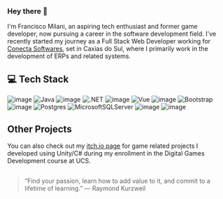### Hey there 👋

I'm Francisco Milani, an aspiring tech enthusiast and former game developer, now pursuing a career in the software development field. I've recently started my journey as a Full Stack Web Developer working for [Conecta Softwares](https://www.conecta.com.br/), set in Caxias do Sul, where I primarily work in the development of ERPs and related systems.

## 💻 Tech Stack

![image](https://img.shields.io/badge/C%23-239120?style=for-the-badge&logo=csharp&logoColor=white)
![Java](https://img.shields.io/badge/java-%23ED8B00.svg?style=for-the-badge&logo=openjdk&logoColor=white)
![image](https://img.shields.io/badge/JavaScript-323330?style=for-the-badge&logo=javascript&logoColor=F7DF1E)
![.NET](https://img.shields.io/badge/.NET-5C2D91?style=for-the-badge&logo=.net&logoColor=white)
![image](https://img.shields.io/badge/Spring-6DB33F?style=for-the-badge&logo=spring&logoColor=white)
![Vue](https://img.shields.io/badge/vuejs-%2335495e.svg?style=for-the-badge&logo=vuedotjs&logoColor=%234FC08D)
![image](https://img.shields.io/badge/Unity-100000?style=for-the-badge&logo=unity&logoColor=white)
![Bootstrap](https://img.shields.io/badge/-boostrap-0D1117?style=for-the-badge&logo=bootstrap&labelColor=0D1117)
![image](https://img.shields.io/badge/GIT-E44C30?style=for-the-badge&logo=git&logoColor=white)
![Postgres](https://img.shields.io/badge/postgres-%23316192.svg?style=for-the-badge&logo=postgresql&logoColor=white)
![MicrosoftSQLServer](https://img.shields.io/badge/Microsoft%20SQL%20Server-CC2927?style=for-the-badge&logo=microsoft%20sql%20server&logoColor=white)
![image](https://img.shields.io/badge/Trello-0052CC?style=for-the-badge&logo=trello&logoColor=white)
![image](https://img.shields.io/badge/Jira-0052CC?style=for-the-badge&logo=Jira&logoColor=white)

## Other Projects
You can also check out my [itch.io page](https://freimy.itch.io/) for game related projects I developed using Unity/C# during my enrollment in the Digital Games Development course at UCS.


##
> “Find your passion, learn how to add value to it, and commit to a lifetime of learning.” — Raymond Kurzweil

<!--
**FranciscoMilani/FranciscoMilani** is a ✨ _special_ ✨ repository because its `README.md` (this file) appears on your GitHub profile.

Here are some ideas to get you started:

- 🔭 I’m currently working on ...
- 🌱 I’m currently learning ...
- 👯 I’m looking to collaborate on ...
- 🤔 I’m looking for help with ...
- 💬 Ask me about ...
- 📫 How to reach me: ...
- 😄 Pronouns: ...
- ⚡ Fun fact: ...
-->
